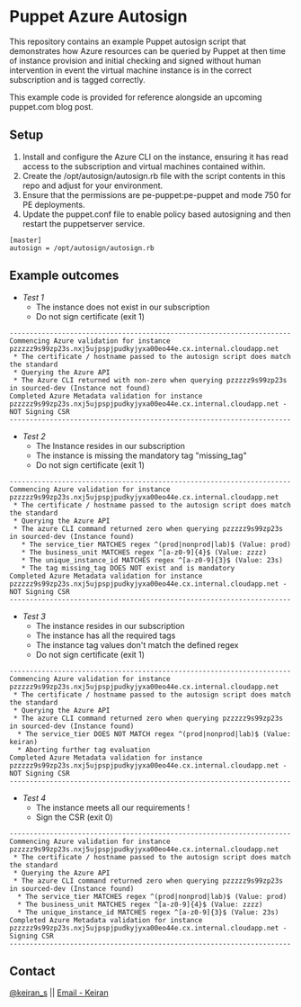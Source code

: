 Puppet Azure Autosign
====
This repository contains an example Puppet autosign script that demonstrates how Azure resources can be queried by Puppet
at then time of instance provision and initial checking and signed without human intervention in event the virtual machine
instance is in the correct subscription and is tagged correctly.

This example code is provided for reference alongside an upcoming puppet.com blog post.

Setup
-------
1. Install and configure the Azure CLI on the instance, ensuring it has read access to the subscription and virtual
 machines contained within.
2. Create the /opt/autosign/autosign.rb file with the script contents in this repo and adjust for your environment.
3. Ensure that the permissions are  pe-puppet:pe-puppet and mode 750 for PE deployments.
4. Update the puppet.conf file to enable policy based autosigning and then restart the puppetserver service.

```
[master]
autosign = /opt/autosign/autosign.rb
```

Example outcomes
-------

* *Test 1*
  * The instance does not exist in our subscription
  * Do not sign certificate (exit 1)

```
----------------------------------------------------------------------
Commencing Azure validation for instance pzzzzz9s99zp23s.nxj5ujpspjpudkyjyxa00eo44e.cx.internal.cloudapp.net
 * The certificate / hostname passed to the autosign script does match the standard
 * Querying the Azure API
 * The Azure CLI returned with non-zero when querying pzzzzz9s99zp23s in sourced-dev (Instance not found)
Completed Azure Metadata validation for instance pzzzzz9s99zp23s.nxj5ujpspjpudkyjyxa00eo44e.cx.internal.cloudapp.net - NOT Signing CSR
----------------------------------------------------------------------
```

* *Test 2*
  * The Instance resides in our subscription
  * The instance is missing the mandatory tag "missing_tag"
  * Do not sign certificate (exit 1)

```
----------------------------------------------------------------------
Commencing Azure validation for instance pzzzzz9s99zp23s.nxj5ujpspjpudkyjyxa00eo44e.cx.internal.cloudapp.net
 * The certificate / hostname passed to the autosign script does match the standard
 * Querying the Azure API
 * The azure CLI command returned zero when querying pzzzzz9s99zp23s in sourced-dev (Instance found)
   * The service_tier MATCHES regex ^(prod|nonprod|lab)$ (Value: prod)
   * The business_unit MATCHES regex ^[a-z0-9]{4}$ (Value: zzzz)
   * The unique_instance_id MATCHES regex ^[a-z0-9]{3}$ (Value: 23s)
   * The tag missing_tag DOES NOT exist and is mandatory
Completed Azure Metadata validation for instance pzzzzz9s99zp23s.nxj5ujpspjpudkyjyxa00eo44e.cx.internal.cloudapp.net - NOT Signing CSR
----------------------------------------------------------------------
```

* *Test 3*
  * The instance resides in our subscription
  * The instance has all the required tags
  * The instance tag values don't match the defined regex
  * Do not sign certificate (exit 1)

```
----------------------------------------------------------------------
Commencing Azure validation for instance pzzzzz9s99zp23s.nxj5ujpspjpudkyjyxa00eo44e.cx.internal.cloudapp.net
 * The certificate / hostname passed to the autosign script does match the standard
 * Querying the Azure API
 * The azure CLI command returned zero when querying pzzzzz9s99zp23s in sourced-dev (Instance found)
  * The service_tier DOES NOT MATCH regex ^(prod|nonprod|lab)$ (Value: keiran)
  * Aborting further tag evaluation
Completed Azure Metadata validation for instance pzzzzz9s99zp23s.nxj5ujpspjpudkyjyxa00eo44e.cx.internal.cloudapp.net - NOT Signing CSR
----------------------------------------------------------------------
```

* *Test 4*
  * The instance meets all our requirements  !
  * Sign the CSR (exit 0)

```
----------------------------------------------------------------------
Commencing Azure validation for instance pzzzzz9s99zp23s.nxj5ujpspjpudkyjyxa00eo44e.cx.internal.cloudapp.net
 * The certificate / hostname passed to the autosign script does match the standard
 * Querying the Azure API
 * The azure CLI command returned zero when querying pzzzzz9s99zp23s in sourced-dev (Instance found)
  * The service_tier MATCHES regex ^(prod|nonprod|lab)$ (Value: prod)
  * The business_unit MATCHES regex ^[a-z0-9]{4}$ (Value: zzzz)
  * The unique_instance_id MATCHES regex ^[a-z0-9]{3}$ (Value: 23s)
Completed Azure Metadata validation for instance pzzzzz9s99zp23s.nxj5ujpspjpudkyjyxa00eo44e.cx.internal.cloudapp.net - Signing CSR
----------------------------------------------------------------------
```

Contact
-------
[@keiran_s](http://twitter.com/keiran_s) || [Email - Keiran](mailto:keiran@gmail.com)
